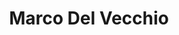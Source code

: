---
title: Marco Del Vecchio

faction:
  sort: Del-Vecchio
  given: Del-Vecchio

parents:
  - name: "Ettore Del Vecchio"
    type: "Father"
  - name: "Priscilla Del Vecchio"
    type: "Mother"

siblings:
  - name: "Alessandro Del Vecchio"
    type: Brother

partners:
  - name: "Sofia Del Vecchio"
    type: "Wife"

children:
  - name: "Luca Del Vecchio"
    type: "Son"
  - name: "Lena Del Vecchio"
    type: "Daughter"

char_data:
  - element_title: "Pronouns"
    element: ""
  - element_title: "Race"
    element: ""
  - element_title: "Age"
    element: ""
  - element_title: "Height"
    element: ""
  - element_title: "Hair"
    element: ""
  - element_title: "Skin"
    element: ""
  - element_title: "Eyes"
    element: ""

excerpt: "Brother of Alessandro Del Vecchio and second in line. Married to Sofia, the two the handle minor affairs of both families and are in charge of their dealings with one another."
---
